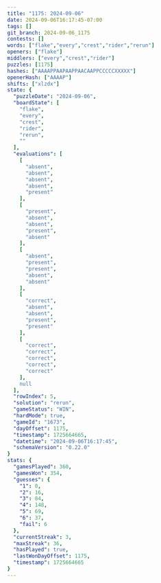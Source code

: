 ```yaml
---
title: "1175: 2024-09-06"
date: 2024-09-06T16:17:45-07:00
tags: []
git_branch: 2024-09-06_1175
contests: []
words: ["flake","every","crest","rider","rerun"]
openers: ["flake"]
middlers: ["every","crest","rider"]
puzzles: [1175]
hashes: ["AAAAPPAAPAAPPAACAAPPCCCCCXXXXX"]
openerHash: ["AAAAP"]
shifts: ["xlzdx"]
state: {
  "puzzleDate": "2024-09-06",
  "boardState": [
    "flake",
    "every",
    "crest",
    "rider",
    "rerun",
    ""
  ],
  "evaluations": [
    [
      "absent",
      "absent",
      "absent",
      "absent",
      "present"
    ],
    [
      "present",
      "absent",
      "absent",
      "present",
      "absent"
    ],
    [
      "absent",
      "present",
      "present",
      "absent",
      "absent"
    ],
    [
      "correct",
      "absent",
      "absent",
      "present",
      "present"
    ],
    [
      "correct",
      "correct",
      "correct",
      "correct",
      "correct"
    ],
    null
  ],
  "rowIndex": 5,
  "solution": "rerun",
  "gameStatus": "WIN",
  "hardMode": true,
  "gameId": "1673",
  "dayOffset": 1175,
  "timestamp": 1725664665,
  "datetime": "2024-09-06T16:17:45",
  "schemaVersion": "0.22.0"
}
stats: {
  "gamesPlayed": 360,
  "gamesWon": 354,
  "guesses": {
    "1": 0,
    "2": 16,
    "3": 84,
    "4": 148,
    "5": 69,
    "6": 37,
    "fail": 6
  },
  "currentStreak": 3,
  "maxStreak": 36,
  "hasPlayed": true,
  "lastWonDayOffset": 1175,
  "timestamp": 1725664665
}
---
```

<!-- more -->
